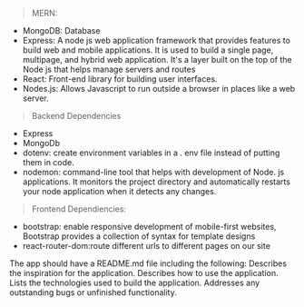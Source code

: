 

> MERN:
- MongoDB: Database
- Express: A node js web application framework that provides features to build web and mobile applications. It is used to build a single page, multipage, and hybrid web application. It's a layer built on the top of the Node js that helps manage servers and routes
- React: Front-end library for building user interfaces.
- Nodes.js: Allows Javascript to run outside a browser in places like a web server.

> Backend Dependencies
- Express
- MongoDb
- dotenv: create environment variables in a . env file instead of putting them in code.
- nodemon: command-line tool that helps with development of Node. js applications. It monitors the project directory and automatically restarts your node application when it detects any changes.

> Frontend Dependiencies:
- bootstrap: enable responsive development of mobile-first websites, Bootstrap provides a collection of syntax for template designs
- react-router-dom:route different urls to different pages on our site


The app should have a README.md file including the following:
Describes the inspiration for the application.
Describes how to use the application.
Lists the technologies used to build the application.
Addresses any outstanding bugs or unfinished functionality.




